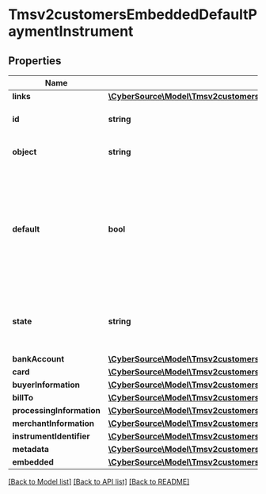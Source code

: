 # Tmsv2customersEmbeddedDefaultPaymentInstrument

## Properties
Name | Type | Description | Notes
------------ | ------------- | ------------- | -------------
**links** | [**\CyberSource\Model\Tmsv2customersEmbeddedDefaultPaymentInstrumentLinks**](Tmsv2customersEmbeddedDefaultPaymentInstrumentLinks.md) |  | [optional] 
**id** | **string** | The id of the Payment Instrument Token. | [optional] 
**object** | **string** | The type of token.  Valid values: - paymentInstrument | [optional] 
**default** | **bool** | Flag that indicates whether customer payment instrument is the dafault. Valid values:  - &#x60;true&#x60;: Payment instrument is customer&#39;s default.  - &#x60;false&#x60;: Payment instrument is not customer&#39;s default. | [optional] 
**state** | **string** | Issuers state for the card number. Valid values: - ACTIVE - CLOSED : The account has been closed. | [optional] 
**bankAccount** | [**\CyberSource\Model\Tmsv2customersEmbeddedDefaultPaymentInstrumentBankAccount**](Tmsv2customersEmbeddedDefaultPaymentInstrumentBankAccount.md) |  | [optional] 
**card** | [**\CyberSource\Model\Tmsv2customersEmbeddedDefaultPaymentInstrumentCard**](Tmsv2customersEmbeddedDefaultPaymentInstrumentCard.md) |  | [optional] 
**buyerInformation** | [**\CyberSource\Model\Tmsv2customersEmbeddedDefaultPaymentInstrumentBuyerInformation**](Tmsv2customersEmbeddedDefaultPaymentInstrumentBuyerInformation.md) |  | [optional] 
**billTo** | [**\CyberSource\Model\Tmsv2customersEmbeddedDefaultPaymentInstrumentBillTo**](Tmsv2customersEmbeddedDefaultPaymentInstrumentBillTo.md) |  | [optional] 
**processingInformation** | [**\CyberSource\Model\Tmsv2customersEmbeddedDefaultPaymentInstrumentProcessingInformation**](Tmsv2customersEmbeddedDefaultPaymentInstrumentProcessingInformation.md) |  | [optional] 
**merchantInformation** | [**\CyberSource\Model\Tmsv2customersEmbeddedDefaultPaymentInstrumentMerchantInformation**](Tmsv2customersEmbeddedDefaultPaymentInstrumentMerchantInformation.md) |  | [optional] 
**instrumentIdentifier** | [**\CyberSource\Model\Tmsv2customersEmbeddedDefaultPaymentInstrumentInstrumentIdentifier**](Tmsv2customersEmbeddedDefaultPaymentInstrumentInstrumentIdentifier.md) |  | [optional] 
**metadata** | [**\CyberSource\Model\Tmsv2customersEmbeddedDefaultPaymentInstrumentMetadata**](Tmsv2customersEmbeddedDefaultPaymentInstrumentMetadata.md) |  | [optional] 
**embedded** | [**\CyberSource\Model\Tmsv2customersEmbeddedDefaultPaymentInstrumentEmbedded**](Tmsv2customersEmbeddedDefaultPaymentInstrumentEmbedded.md) |  | [optional] 

[[Back to Model list]](../README.md#documentation-for-models) [[Back to API list]](../README.md#documentation-for-api-endpoints) [[Back to README]](../README.md)


